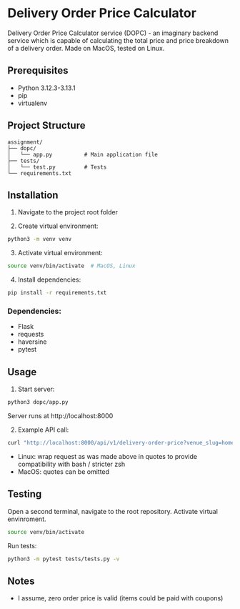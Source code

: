 # Delivery Order Price Calculator

Delivery Order Price Calculator service (DOPC) - an imaginary backend service which is capable of calculating the total price and price breakdown of a delivery order.
Made on MacOS, tested on Linux.

## Prerequisites

- Python 3.12.3-3.13.1
- pip
- virtualenv


## Project Structure
```
assignment/
├── dopc/
│   └── app.py          # Main application file
├── tests/
│   └── test.py         # Tests
└── requirements.txt
```

## Installation

1. Navigate to the project root folder

2. Create virtual environment:
```bash
python3 -m venv venv
```

3. Activate virtual environment:
```bash
source venv/bin/activate  # MacOS, Linux
```

4. Install dependencies:
```bash
pip install -r requirements.txt
```

### Dependencies:
- Flask
- requests
- haversine
- pytest

## Usage

1. Start server:
```bash
python3 dopc/app.py
```
Server runs at http://localhost:8000

2. Example API call:
```bash
curl "http://localhost:8000/api/v1/delivery-order-price?venue_slug=home-assignment-venue-helsinki&cart_value=1000&user_lat=60.17094&user_lon=24.93087"
```
- Linux: wrap request as was made above in quotes to provide compatibility with bash / stricter zsh
- MacOS: quotes can be omitted

## Testing

Open a second terminal, navigate to the root repository.
Activate virtual envinroment.
```bash
source venv/bin/activate
```
Run tests:
```bash
python3 -m pytest tests/tests.py -v
```

## Notes
- I assume, zero order price is valid (items could be paid with coupons)